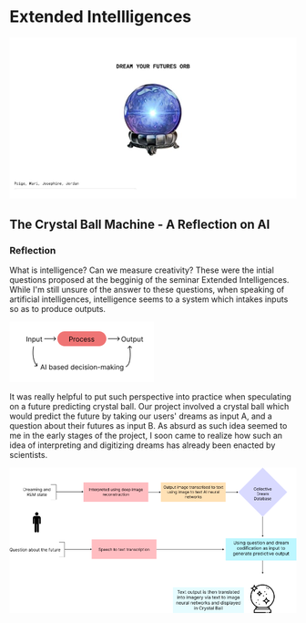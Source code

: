 # Extended Intellligences

![Group Work](../images/CrystalBall.jpg)


## The Crystal Ball Machine - A Reflection on AI

### Reflection

What is intelligence? Can we measure creativity? These were the intial questions proposed at the begginig of the seminar Extended Intelligences. While I'm still unsure of the answer to these questions, when speaking of artificial intelligences, intelligence seems to a system which intakes inputs so as to produce outputs.

![Extended Flow](../images/AIFlow.png)

It was really helpful to put such perspective into practice when speculating on a future predicting crystal ball. Our project involved a crystal ball which would predict the future by taking our users' dreams as input A, and a question about their futures as input B. As absurd as such idea seemed to me in the early stages of the project, I soon came to realize how such an idea of interpreting and digitizing dreams has already been enacted by scientists.

![Group Work](../images/ExtendedFlow.png)
